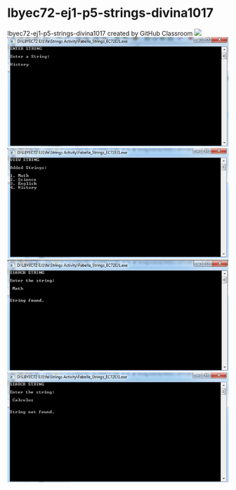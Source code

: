 # lbyec72-ej1-p5-strings-divina1017
lbyec72-ej1-p5-strings-divina1017 created by GitHub Classroom
![](1.png)
![](2.jpg)
![](3.jpg)
![](4.jpg)
![](5.jpg)
